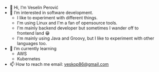 - 👋 Hi, I’m Veselin Perović
- 👀 I’m interested in software development. 
  - I like to experiment with different things.
  - I'm using Linux and I'm a fan of opensource tools.
  - I'm mainly backend developer but sometimes I wander off to frontend land 😁
  - I'm mainly using Java and Groovy, but I like to experiment with other languages too.
- 🌱 I’m currently learning
  - AWS
  - Kubernetes
- 📫 How to reach me
  email: veskop86@gmail.com

